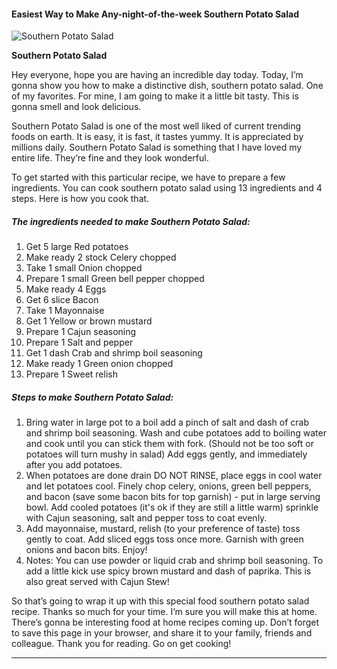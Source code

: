             

#### Easiest Way to Make Any-night-of-the-week Southern Potato Salad

![Southern Potato Salad](https://img-global.cpcdn.com/recipes/5922821226102784/751x532cq70/southern-potato-salad-recipe-main-photo.jpg)

**Southern Potato Salad**

Hey everyone, hope you are having an incredible day today. Today, I’m gonna show you how to make a distinctive dish, southern potato salad. One of my favorites. For mine, I am going to make it a little bit tasty. This is gonna smell and look delicious.

Southern Potato Salad is one of the most well liked of current trending foods on earth. It is easy, it is fast, it tastes yummy. It is appreciated by millions daily. Southern Potato Salad is something that I have loved my entire life. They’re fine and they look wonderful.

To get started with this particular recipe, we have to prepare a few ingredients. You can cook southern potato salad using 13 ingredients and 4 steps. Here is how you cook that.

##### The ingredients needed to make Southern Potato Salad:

1.  Get 5 large Red potatoes
2.  Make ready 2 stock Celery chopped
3.  Take 1 small Onion chopped
4.  Prepare 1 small Green bell pepper chopped
5.  Make ready 4 Eggs
6.  Get 6 slice Bacon
7.  Take 1 Mayonnaise
8.  Get 1 Yellow or brown mustard
9.  Prepare 1 Cajun seasoning
10.  Prepare 1 Salt and pepper
11.  Get 1 dash Crab and shrimp boil seasoning
12.  Make ready 1 Green onion chopped
13.  Prepare 1 Sweet relish

##### Steps to make Southern Potato Salad:

1.  Bring water in large pot to a boil add a pinch of salt and dash of crab and shrimp boil seasoning. Wash and cube potatoes add to boiling water and cook until you can stick them with fork. (Should not be too soft or potatoes will turn mushy in salad) Add eggs gently, and immediately after you add potatoes.
2.  When potatoes are done drain DO NOT RINSE, place eggs in cool water and let potatoes cool. Finely chop celery, onions, green bell peppers, and bacon (save some bacon bits for top garnish) - put in large serving bowl. Add cooled potatoes (it's ok if they are still a little warm) sprinkle with Cajun seasoning, salt and pepper toss to coat evenly.
3.  Add mayonnaise, mustard, relish (to your preference of taste) toss gently to coat. Add sliced eggs toss once more. Garnish with green onions and bacon bits. Enjoy!
4.  Notes: You can use powder or liquid crab and shrimp boil seasoning. To add a little kick use spicy brown mustard and dash of paprika. This is also great served with Cajun Stew!

So that’s going to wrap it up with this special food southern potato salad recipe. Thanks so much for your time. I’m sure you will make this at home. There’s gonna be interesting food at home recipes coming up. Don’t forget to save this page in your browser, and share it to your family, friends and colleague. Thank you for reading. Go on get cooking!

* * *